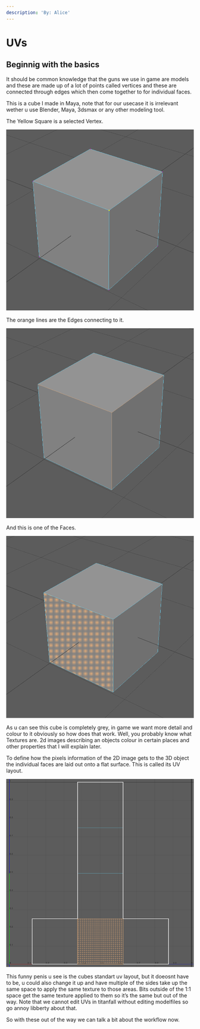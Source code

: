 ```yaml
---
description: 'By: Alice'
---
```


# UVs

## Beginnig with the basics

It should be common knowledge that the guns we use in game are models and these are made up of a lot of points called vertices and these are connected through edges which then come together to for individual faces.

This is a cube I made in Maya, note that for our usecase it is irrelevant wether u use Blender, Maya, 3dsmax or any other modeling tool.&#x20;

The Yellow Square is a selected Vertex.

![](<../.gitbook/assets/grafik (4) (1) (1).png>)

The orange lines are the Edges connecting to it.

![](<../.gitbook/assets/grafik (1) (1) (1) (1) (1).png>)

And this is one of the Faces.

![](<../.gitbook/assets/grafik (3) (1) (1) (1).png>)

As u can see this cube is completely grey, in game we want more detail and colour to it obviously so how does that work. Well, you probably know what Textures are. 2d images describing an objects colour in certain places and other properties that I will explain later.

To define how the pixels information of the 2D image gets to the 3D object the individual faces are laid out onto a flat surface. This is called its UV layout.

![](<../.gitbook/assets/grafik (15) (1).png>)

This funny penis u see is the cubes standart uv layout, but it doeosnt have to be, u could also change it up and have multiple of the sides take up the same space to apply the same texture to those areas. Bits outside of the 1:1 space get the same texture applied to them so it’s the same but out of the way. Note that we cannot edit UVs in titanfall without editing modelfiles so go annoy libberty about that.

So with these out of the way we can talk a bit about the workflow now.

